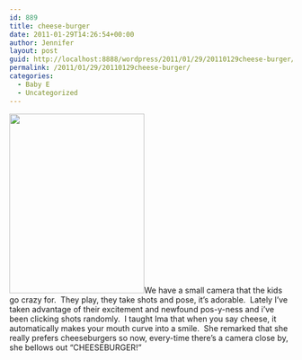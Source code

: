 ```yaml
---
id: 889
title: cheese-burger
date: 2011-01-29T14:26:54+00:00
author: Jennifer
layout: post
guid: http://localhost:8888/wordpress/2011/01/29/20110129cheese-burger/
permalink: /2011/01/29/20110129cheese-burger/
categories:
  - Baby E
  - Uncategorized
---
```

<img title="IMG_0560" height="320" alt="" width="240" class="alignleft size-full wp-image-986" src="http://static.squarespace.com/static/50db6bb3e4b015296cd43789/50dfa5b1e4b0dc6320e0b5ea/50dfa5b3e4b0dc6320e0b822/1296456677000/?format=original" />We have a small camera that the kids go crazy for.  They play, they take shots and pose, it&#8217;s adorable.  Lately I&#8217;ve taken advantage of their excitement and newfound pos-y-ness and i&#8217;ve been clicking shots randomly.  I taught Ima that when you say cheese, it automatically makes your mouth curve into a smile.  She remarked that she really prefers cheeseburgers so now, every-time there&#8217;s a camera close by, she bellows out &#8220;CHEESEBURGER!&#8221;